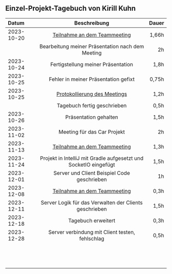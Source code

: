 ## Einzel-Projekt-Tagebuch von Kirill Kuhn

| **Datum**  |                           **Beschreibung**                            | **Dauer** |
|:-----------|:---------------------------------------------------------------------:|----------:|
| 2023-10-20 | [Teilnahme an dem Teammeeting](../Projekt-Dokumentation/Eintrag02.md) |   1,66h   |
|            |           Bearbeitung meiner Präsentation nach dem Meeting            |   2h      |
| 2023-10-24 |                  Fertigstellung meiner Präsentation                   |   1,8h    |
| 2023-10-25 |                 Fehler in meiner Präsentation gefixt                  |   0,75h   |
| 2023-10-25 | [Protokollierung des Meetings](../Projekt-Dokumentation/Eintrag03.md) |   1,2h    |
|            |                      Tagebuch fertig geschrieben                      |   0,5h    |
| 2023-10-26 |                      Präsentation gehalten                            |   1,5h    |
| 2023-11-02 |                      Meeting für das Car Projekt                      |   2h      |
| 2023-11-13 | [Teilnahme an dem Teammeeting](../Projekt-Dokumentation/Eintrag04.md) |   1,3h    |
| 2023-11-24 | Projekt in IntelliJ mit Gradle aufgesetzt und SocketIO eingefügt      |   1,5h    |
| 2023-12-01 | Server und Client Beispiel Code geschrieben                           |   1h      |
| 2023-12-08 | [Teilnahme an dem Teammeeting](../Projekt-Dokumentation/Eintrag06.md) |   0,3h    |
| 2023-12-11 | Server Logik für das Verwalten der Clients geschrieben                |   1,5h    |
| 2023-12-18 | Tagebuch erweitert                                                    |   0,3h    |
| 2023-12-28 |  Server verbindung mit Client testen, fehlschlag                      |   0,5h    |
|            |                                                                       |           |
|            |                                                                       |           |
|            |                                                                       |           |
|            |                                                                       |           |
|            |                                                                       |           |
|            |                                                                       |           |
|            |                                                                       |           |
|            |                                                                       |           |
|            |                                                                       |           |
|            |                                                                       |           |
|            |                                                                       |           |
|            |                                                                       |           |
|            |                                                                       |           |
